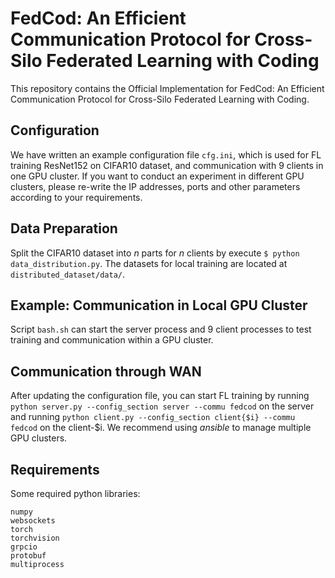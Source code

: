 # FedCod: An Efficient Communication Protocol for Cross-Silo Federated Learning with Coding

This repository contains the Official Implementation for FedCod: An Efficient Communication Protocol for Cross-Silo Federated Learning with Coding.


## Configuration
We have written an example configuration file `cfg.ini`, which is used for FL training ResNet152 on CIFAR10 dataset, and communication with 9 clients in one GPU cluster. If you want to conduct an experiment in different GPU clusters, please re-write the IP addresses, ports and other parameters according to your requirements.

## Data Preparation
Split the CIFAR10 dataset into $n$ parts for $n$ clients by execute `$ python data_distribution.py`. The datasets for local training are located at `distributed_dataset/data/`.

## Example: Communication in Local GPU Cluster
Script `bash.sh` can start the server process and $9$ client processes to test training and communication within a GPU cluster. 

## Communication through WAN
After updating the configuration file, you can start FL training by running `python server.py --config_section server --commu fedcod` on the server and running `python client.py --config_section client{$i} --commu fedcod` on the client-$i. We recommend using *ansible* to manage multiple GPU clusters.

## Requirements
Some required python libraries:
```
numpy
websockets
torch
torchvision
grpcio
protobuf
multiprocess
```